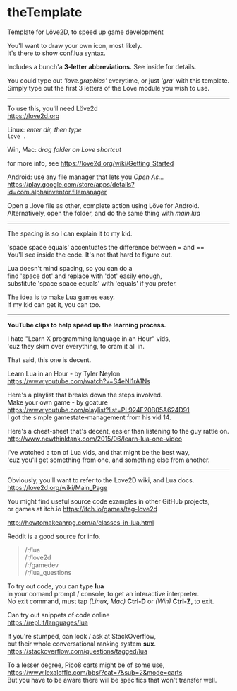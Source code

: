 # theTemplate
Template for Löve2D,  to speed up game development  

You'll want to draw your own icon, most likely.  
It's there to show conf.lua syntax.  

Includes a bunch'a **3-letter abbreviations.**  See inside for details.  

You could type out *'love.graphics'* everytime, or just *'gra'* with this template.  
Simply type out the first 3 letters of the Love module you wish to use.  

---  
To use this, you'll need Löve2d  
https://love2d.org  

Linux: *enter dir, then type*  
`love .`  

Win, Mac:  *drag folder on Love shortcut*  

for more info, see https://love2d.org/wiki/Getting_Started  

Android:  use any file manager that lets you *Open As...*  
https://play.google.com/store/apps/details?id=com.alphainventor.filemanager  

Open a .love file as other, complete action using Löve for Android.  
Alternatively, open the folder, and do the same thing with *main.lua*  

---
The spacing is so I can explain it to my kid.  

'space space equals' accentuates the difference between = and ==  
You'll see inside the code.  It's not that hard to figure out. 

Lua doesn't mind spacing, so you can do a  
find 'space dot' and replace with 'dot' easily enough,  
substitute 'space space equals' with 'equals' if you prefer.  

The idea is to make Lua games easy.  
If my kid can get it, you can too.

---  
**YouTube clips to help speed up the learning process.**

I hate "Learn X programming language in an Hour" vids,  
'cuz they skim over everything, to cram it all in.  

That said, this one is decent.  

Learn Lua in an Hour - by Tyler Neylon  
https://www.youtube.com/watch?v=S4eNl1rA1Ns  


Here's a playlist that breaks down the steps involved.  
Make your own game - by goature  
https://www.youtube.com/playlist?list=PL924F20B05A624D91  
I got the simple gamestate-management from his vid 14.  


Here's a cheat-sheet that's decent, easier than listening to the guy rattle on.  
http://www.newthinktank.com/2015/06/learn-lua-one-video  

I've watched a ton of Lua vids, and that might be the best way,  
'cuz you'll get something from one, and something else from another.  

---
Obviously, you'll want to refer to the Love2D wiki, and Lua docs.  
https://love2d.org/wiki/Main_Page  

You might find useful source code examples in other GitHub projects,  
or games at itch.io  https://itch.io/games/tag-love2d   

http://howtomakeanrpg.com/a/classes-in-lua.html  

Reddit is a good source for info.
> /r/lua  
> /r/love2d  
> /r/gamedev  
> /r/lua_questions  

To try out code, you can type **lua**  
in your comand prompt / console, to get an interactive interpreter.  
No exit command, must tap *(Linux, Mac)* **Ctrl-D** or *(Win)* **Ctrl-Z**, to exit.  

Can try out snippets of code online  
https://repl.it/languages/lua

If you're stumped, can look / ask at StackOverflow,  
but their whole conversational ranking system **sux**.  
https://stackoverflow.com/questions/tagged/lua  

To a lesser degree, Pico8 carts might be of some use,  
https://www.lexaloffle.com/bbs/?cat=7&sub=2&mode=carts  
But you have to be aware there will be specifics that won't transfer well.  

